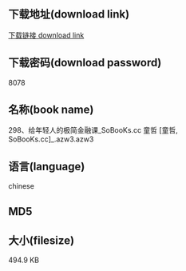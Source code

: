 ## 下载地址(download link)
[下载链接 download link](https://voluble-croquembouche-d321dc.netlify.app/?s=298%E3%80%81%E7%BB%99%E5%B9%B4%E8%BD%BB%E4%BA%BA%E7%9A%84%E6%9E%81%E7%AE%80%E9%87%91%E8%9E%8D%E8%AF%BE_SoBooKs.cc+%E7%AB%A5%E5%93%B2+%5B%E7%AB%A5%E5%93%B2%2C+SoBooKs.cc%5D_.azw3)

## 下载密码(download password)
8078

## 名称(book name)
298、给年轻人的极简金融课_SoBooKs.cc 童哲 [童哲, SoBooKs.cc]_.azw3.azw3

## 语言(language)
chinese

## MD5


## 大小(filesize)
494.9 KB
